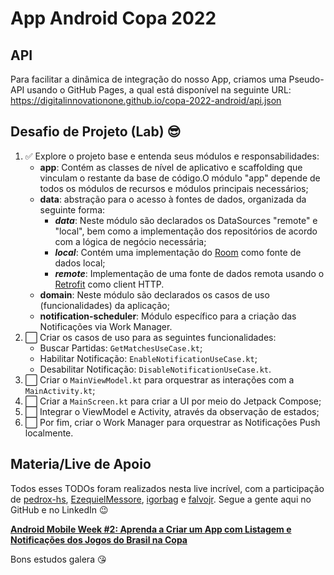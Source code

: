 # App Android Copa 2022

## API

Para facilitar a dinâmica de integração do nosso App, criamos uma Pseudo-API usando o GitHub Pages, a qual está disponível na seguinte URL: https://digitalinnovationone.github.io/copa-2022-android/api.json

## Desafio de Projeto (Lab) 😎

1. :white_check_mark: Explore o projeto base e entenda seus módulos e responsabilidades:
    * **app**: Contém as classes de nível de aplicativo e scaffolding que vinculam o restante da base de código.O módulo "app" depende de todos os módulos de recursos e módulos principais necessários;
    * **data**: abstração para o acesso à fontes de dados, organizada da seguinte forma:
        * ***data***: Neste módulo são declarados os DataSources "remote" e "local", bem como a implementação dos repositórios de acordo com a lógica de negócio necessária;
        * ***local***: Contém uma implementação do [Room](https://developer.android.com/training/data-storage/room) como fonte de dados local;
        * ***remote***: Implementação de uma fonte de dados remota usando o [Retrofit](https://square.github.io/retrofit/) como client HTTP.
    * **domain**: Neste módulo são declarados os casos de uso (funcionalidades) da aplicação;
    * **notification-scheduler**: Módulo específico para a criação das Notificações via Work Manager.
2. :white_large_square: Criar os casos de uso para as seguintes funcionalidades:
    * Buscar Partidas: `GetMatchesUseCase.kt`;
    * Habilitar Notificação: `EnableNotificationUseCase.kt`;
    * Desabilitar Notificação: `DisableNotificationUseCase.kt`.
3. :white_large_square: Criar o `MainViewModel.kt` para orquestrar as interações com a `MainActivity.kt`;
4. :white_large_square: Criar a `MainScreen.kt` para criar a UI por meio do Jetpack Compose;
5. :white_large_square: Integrar o ViewModel e Activity, através da observação de estados;
6. :white_large_square: Por fim, criar o Work Manager para orquestrar as Notificações Push localmente.

## Materia/Live de Apoio

Todos esses TODOs foram realizados nesta live incrível, com a participação de [pedrox-hs](https://github.com/pedrox-hs), [EzequielMessore](https://github.com/EzequielMessore), [igorbag](https://github.com/igorbag) e [falvojr](https://github.com/falvojr). Segue a gente aqui no GitHub e no LinkedIn 😉 

**[Android Mobile Week #2: Aprenda a Criar um App com Listagem e Notificações dos Jogos do Brasil na Copa](https://youtu.be/30ZiJmCWliI)**

Bons estudos galera 😘